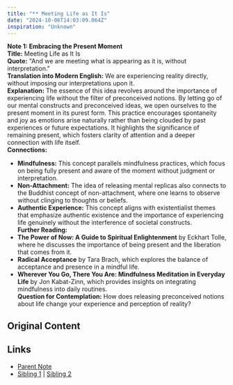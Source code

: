 ```yaml
---
title: "** Meeting Life as It Is"
date: "2024-10-06T14:03:09.064Z"
inspiration: "Unknown"
---
```


  
**Note 1: Embracing the Present Moment**  
**Title:** Meeting Life as It Is  
**Quote:** "And we are meeting what is appearing as it is, without interpretation."  
**Translation into Modern English:** We are experiencing reality directly, without imposing our interpretations upon it.  
**Explanation:** The essence of this idea revolves around the importance of experiencing life without the filter of preconceived notions. By letting go of our mental constructs and preconceived ideas, we open ourselves to the present moment in its purest form. This practice encourages spontaneity and joy as emotions arise naturally rather than being clouded by past experiences or future expectations. It highlights the significance of remaining present, which fosters clarity of attention and a deeper connection with life itself.  
**Connections:**  
- **Mindfulness:** This concept parallels mindfulness practices, which focus on being fully present and aware of the moment without judgment or interpretation.  
- **Non-Attachment:** The idea of releasing mental replicas also connects to the Buddhist concept of non-attachment, where one learns to observe without clinging to thoughts or beliefs.  
- **Authentic Experience:** This concept aligns with existentialist themes that emphasize authentic existence and the importance of experiencing life genuinely without the interference of societal constructs.  
**Further Reading:**  
- **The Power of Now: A Guide to Spiritual Enlightenment** by Eckhart Tolle, where he discusses the importance of being present and the liberation that comes from it.  
- **Radical Acceptance** by Tara Brach, which explores the balance of acceptance and presence in a mindful life.  
- **Wherever You Go, There You Are: Mindfulness Meditation in Everyday Life** by Jon Kabat-Zinn, which provides insights on integrating mindfulness into daily routines.  
**Question for Contemplation:** How does releasing preconceived notions about life change your experience and perception of reality?  



## Original Content



## Links

- [Parent Note](/parent-note.md)
- [Sibling 1](/zettel1.md) | [Sibling 2](/zettel2.md)
